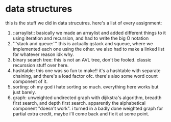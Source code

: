 # data structures

this is the stuff we did in data strucutres.  here's a list of every assignment:

1. ::arraylist:: basically we made an arraylist and added different things to it using iteration and recursion, and had to write the big O notation
2. '''stack and queue:''' this is actually qstack and squeue, where we implemented each one using the other.  we also had to make a linked list for whatever reason idk why.
3. binary search tree: this is not an AVL tree, don't be fooled.  classic recurssion stuff over here.
4. hashtable: this one was so fun to make!!  it's a hashtable with separate chaining, and there's a load factor ofc.  there's also some word count component of it.
5. sorting: oh my god i hate sorting so much.  everything here works but just barely.
6. graph: unweighted undirected graph with dijikstra's algorithm, breadth first search, and depth first search.  apparently the alphabetical component "doesn't work".  i turned in a badly done weighted graph for partial extra credit, maybe i'll come back and fix it at some point.
